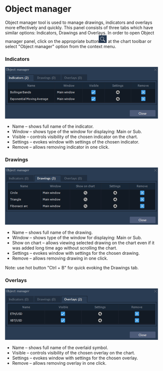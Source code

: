 # Object manager

Object manager tool is used to manage drawings, indicators and overlays more effectively and quickly. This panel consists of three tabs which have similar options: Indicators, Drawings and Overlays. In order to open Object manager panel, click on the appropriate button![](../../../.gitbook/assets/42%20%281%29.png)
at the chart toolbar or select "Object manager" option from the context menu.

### **Indicators**

![](../../../.gitbook/assets/43%20%281%29.png)

* Name – shows full name of the indicator.
* Window – shows type of the window for displaying: Main or Sub.
* Visible – controls visibility of the chosen indicator on the chart.
* Settings – evokes window with settings of the chosen indicator.
* Remove – allows removing indicator in one click.

### **Drawings**

![](../../../.gitbook/assets/44%20%281%29.png)

* Name – shows full name of the drawing.
* Window – shows type of the window for displaying: Main or Sub.
* Show on chart – allows viewing selected drawing on the chart even if it was added long time ago without scrolling the chart.
* Settings – evokes window with settings for the chosen drawing.
* Remove – allows removing drawing in one click.

Note: use hot button "Ctrl + B" for quick evoking the Drawings tab.

### **Overlays**

![](../../../.gitbook/assets/45.png)

* Name – shows full name of the overlaid symbol.
* Visible – controls visibility of the chosen overlay on the chart.
* Settings – evokes window with settings for the chosen overlay.
* Remove – allows removing overlay in one click.



